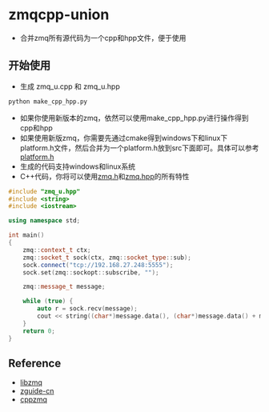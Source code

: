 # zmqcpp-union
* 合并zmq所有源代码为一个cpp和hpp文件，便于使用

## 开始使用

* 生成 zmq_u.cpp 和 zmq_u.hpp
```bash
python make_cpp_hpp.py
```

* 如果你使用新版本的zmq，依然可以使用make_cpp_hpp.py进行操作得到cpp和hpp
* 如果使用新版zmq，你需要先通过cmake得到windows下和linux下platform.h文件，然后合并为一个platform.h放到src下面即可。具体可以参考[platform.h](src.zmq4.3.2/platform.hpp)
* 生成的代码支持windows和linux系统
* C++代码，你将可以使用[zmq.h](https://github.com/zeromq/libzmq)和[zmq.hpp](https://github.com/zeromq/cppzmq)的所有特性
```cpp
#include "zmq_u.hpp"
#include <string>
#include <iostream>

using namespace std;

int main()
{
	zmq::context_t ctx;
	zmq::socket_t sock(ctx, zmq::socket_type::sub);
	sock.connect("tcp://192.168.27.248:5555");
	sock.set(zmq::sockopt::subscribe, "");

	zmq::message_t message;

	while (true) {
		auto r = sock.recv(message);
		cout << string((char*)message.data(), (char*)message.data() + message.size()) << endl;
	}
	return 0;
}
```


## Reference
* [libzmq](https://github.com/zeromq/libzmq)
* [zguide-cn](https://github.com/anjuke/zguide-cn)
* [cppzmq](https://github.com/zeromq/cppzmq)
